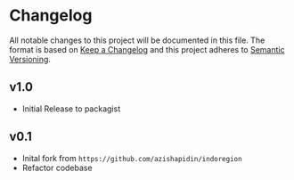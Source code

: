 # Changelog
All notable changes to this project will be documented in this file.
The format is based on [Keep a Changelog][keepachangelog] and this project adheres to [Semantic Versioning][semver].

## v1.0
- Initial Release to packagist

## v0.1
- Inital fork from `https://github.com/azishapidin/indoregion`
- Refactor codebase

[keepachangelog]:https://keepachangelog.com/en/1.0.0/
[semver]:https://semver.org/spec/v2.0.0.html

